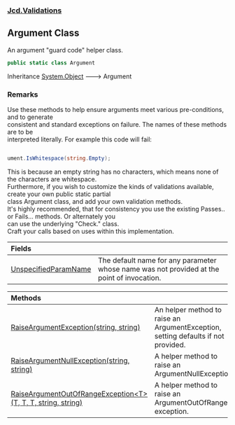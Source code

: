 ### [Jcd.Validations](Jcd_Validations.md 'Jcd.Validations')
## Argument Class
An argument "guard code" helper class.  
```csharp
public static class Argument
```

Inheritance [System.Object](https://docs.microsoft.com/en-us/dotnet/api/System.Object 'System.Object') &#129106; Argument  
### Remarks
Use these methods to help ensure arguments meet various pre-conditions, and to generate  
consistent and standard exceptions on failure. The names of these methods are to be  
interpreted literally. For example this code will fail:  
```csharp

ument.IsWhitespace(string.Empty);
```
  
This is because an empty string has no characters, which means none of the characters are whitespace.  
Furthermore, if you wish to customize the kinds of validations available, create your own public static partial  
class Argument class, and add your own validation methods.  
It's highly recommended, that for consistency you use the existing Passes.. or Fails... methods. Or alternately you  
can use the underlying "Check." class.  
Craft your calls based on uses within this implementation.  

| Fields | |
| :--- | :--- |
| [UnspecifiedParamName](Jcd_Validations_Argument_UnspecifiedParamName.md 'Jcd.Validations.Argument.UnspecifiedParamName') | The default name for any parameter whose name was not provided at the point of invocation.<br/> |

| Methods | |
| :--- | :--- |
| [RaiseArgumentException(string, string)](Jcd_Validations_Argument_RaiseArgumentException(string_string).md 'Jcd.Validations.Argument.RaiseArgumentException(string, string)') | An helper method to raise an ArgumentException, setting defaults if not provided.<br/> |
| [RaiseArgumentNullException(string, string)](Jcd_Validations_Argument_RaiseArgumentNullException(string_string).md 'Jcd.Validations.Argument.RaiseArgumentNullException(string, string)') | A helper method to raise an ArgumentNullException<br/> |
| [RaiseArgumentOutOfRangeException&lt;T&gt;(T, T, T, string, string)](Jcd_Validations_Argument_RaiseArgumentOutOfRangeException_T_(T_T_T_string_string).md 'Jcd.Validations.Argument.RaiseArgumentOutOfRangeException&lt;T&gt;(T, T, T, string, string)') | A helper method to raise an ArgumentOutOfRange exception.<br/> |
